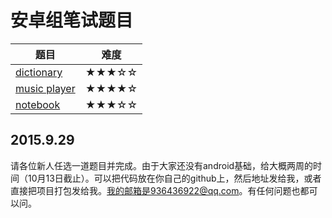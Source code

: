 # 安卓组笔试题目

| 题目 							            |  难度   |
| ----------------------------------------- | ------- |
| [dictionary](projects/dictionary.md)   	| ★★★☆☆ |
| [music player](projects/musicplayer.md)   | ★★★★☆ |
| [notebook](projects/notebook.md)	        | ★★★☆☆ |

## 2015.9.29

请各位新人任选一道题目并完成。由于大家还没有android基础，给大概两周的时间（10月13日截止）。可以把代码放在你自己的github上，然后地址发给我，或者直接把项目打包发给我。我的邮箱是936436922@qq.com。有任何问题也都可以问。